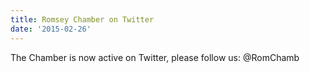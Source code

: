 ```yaml
---
title: Romsey Chamber on Twitter
date: '2015-02-26'
---
```

The Chamber is now active on Twitter, please follow us: @RomChamb

